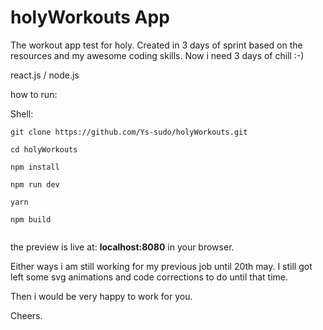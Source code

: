 # holyWorkouts App
The workout app test for holy.
Created in 3 days of sprint based on the resources and my awesome coding skills.
Now i need 3 days of chill :-)

react.js / node.js

how to run:

Shell:
```
git clone https://github.com/Ys-sudo/holyWorkouts.git
```
```
cd holyWorkouts

npm install

npm run dev

yarn

npm build


```


the preview is live at: **localhost:8080** in your browser.


Either ways i am still working for my previous job until 20th may.
I still got left some svg animations and code corrections to do until that
time.

Then i would be very happy to work for you.

Cheers.
